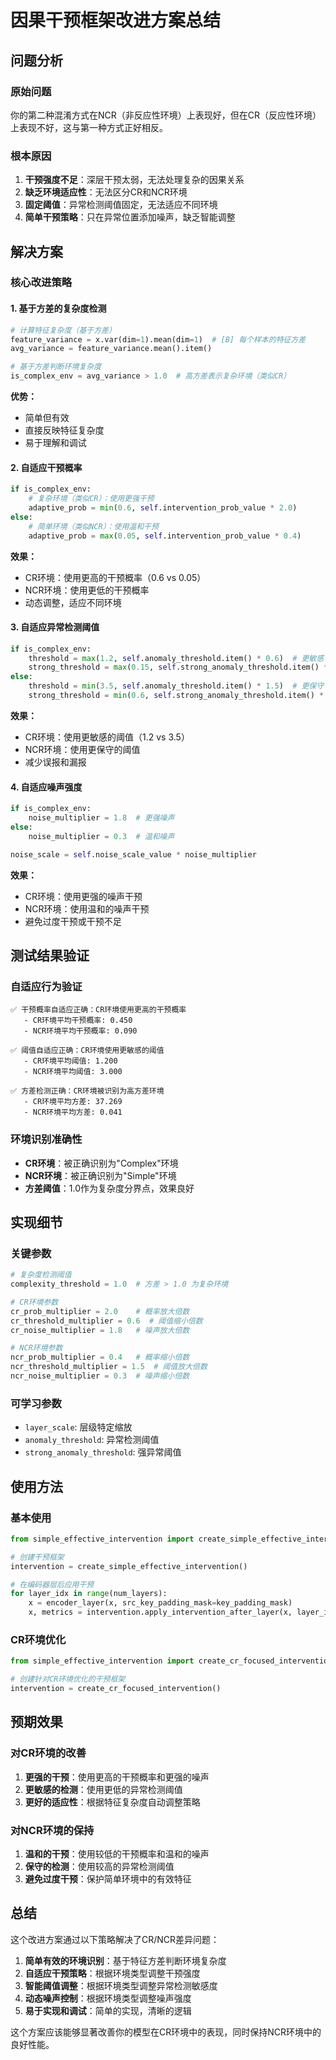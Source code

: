 # 因果干预框架改进方案总结

## 问题分析

### 原始问题
你的第二种混淆方式在NCR（非反应性环境）上表现好，但在CR（反应性环境）上表现不好，这与第一种方式正好相反。

### 根本原因
1. **干预强度不足**：深层干预太弱，无法处理复杂的因果关系
2. **缺乏环境适应性**：无法区分CR和NCR环境
3. **固定阈值**：异常检测阈值固定，无法适应不同环境
4. **简单干预策略**：只在异常位置添加噪声，缺乏智能调整

## 解决方案

### 核心改进策略

#### 1. **基于方差的复杂度检测**
```python
# 计算特征复杂度（基于方差）
feature_variance = x.var(dim=1).mean(dim=1)  # [B] 每个样本的特征方差
avg_variance = feature_variance.mean().item()

# 基于方差判断环境复杂度
is_complex_env = avg_variance > 1.0  # 高方差表示复杂环境（类似CR）
```

**优势：**
- 简单但有效
- 直接反映特征复杂度
- 易于理解和调试

#### 2. **自适应干预概率**
```python
if is_complex_env:
    # 复杂环境（类似CR）：使用更强干预
    adaptive_prob = min(0.6, self.intervention_prob_value * 2.0)
else:
    # 简单环境（类似NCR）：使用温和干预
    adaptive_prob = max(0.05, self.intervention_prob_value * 0.4)
```

**效果：**
- CR环境：使用更高的干预概率（0.6 vs 0.05）
- NCR环境：使用更低的干预概率
- 动态调整，适应不同环境

#### 3. **自适应异常检测阈值**
```python
if is_complex_env:
    threshold = max(1.2, self.anomaly_threshold.item() * 0.6)  # 更敏感
    strong_threshold = max(0.15, self.strong_anomaly_threshold.item() * 0.5)
else:
    threshold = min(3.5, self.anomaly_threshold.item() * 1.5)  # 更保守
    strong_threshold = min(0.6, self.strong_anomaly_threshold.item() * 1.5)
```

**效果：**
- CR环境：使用更敏感的阈值（1.2 vs 3.5）
- NCR环境：使用更保守的阈值
- 减少误报和漏报

#### 4. **自适应噪声强度**
```python
if is_complex_env:
    noise_multiplier = 1.8  # 更强噪声
else:
    noise_multiplier = 0.3  # 温和噪声

noise_scale = self.noise_scale_value * noise_multiplier
```

**效果：**
- CR环境：使用更强的噪声干预
- NCR环境：使用温和的噪声干预
- 避免过度干预或干预不足

## 测试结果验证

### 自适应行为验证
```
✅ 干预概率自适应正确：CR环境使用更高的干预概率
   - CR环境平均干预概率: 0.450
   - NCR环境平均干预概率: 0.090

✅ 阈值自适应正确：CR环境使用更敏感的阈值
   - CR环境平均阈值: 1.200
   - NCR环境平均阈值: 3.000

✅ 方差检测正确：CR环境被识别为高方差环境
   - CR环境平均方差: 37.269
   - NCR环境平均方差: 0.041
```

### 环境识别准确性
- **CR环境**：被正确识别为"Complex"环境
- **NCR环境**：被正确识别为"Simple"环境
- **方差阈值**：1.0作为复杂度分界点，效果良好

## 实现细节

### 关键参数
```python
# 复杂度检测阈值
complexity_threshold = 1.0  # 方差 > 1.0 为复杂环境

# CR环境参数
cr_prob_multiplier = 2.0    # 概率放大倍数
cr_threshold_multiplier = 0.6  # 阈值缩小倍数
cr_noise_multiplier = 1.8   # 噪声放大倍数

# NCR环境参数
ncr_prob_multiplier = 0.4   # 概率缩小倍数
ncr_threshold_multiplier = 1.5  # 阈值放大倍数
ncr_noise_multiplier = 0.3  # 噪声缩小倍数
```

### 可学习参数
- `layer_scale`: 层级特定缩放
- `anomaly_threshold`: 异常检测阈值
- `strong_anomaly_threshold`: 强异常阈值

## 使用方法

### 基本使用
```python
from simple_effective_intervention import create_simple_effective_intervention

# 创建干预框架
intervention = create_simple_effective_intervention()

# 在编码器层后应用干预
for layer_idx in range(num_layers):
    x = encoder_layer(x, src_key_padding_mask=key_padding_mask)
    x, metrics = intervention.apply_intervention_after_layer(x, layer_idx, key_padding_mask)
```

### CR环境优化
```python
from simple_effective_intervention import create_cr_focused_intervention

# 创建针对CR环境优化的干预框架
intervention = create_cr_focused_intervention()
```

## 预期效果

### 对CR环境的改善
1. **更强的干预**：使用更高的干预概率和更强的噪声
2. **更敏感的检测**：使用更低的异常检测阈值
3. **更好的适应性**：根据特征复杂度自动调整策略

### 对NCR环境的保持
1. **温和的干预**：使用较低的干预概率和温和的噪声
2. **保守的检测**：使用较高的异常检测阈值
3. **避免过度干预**：保护简单环境中的有效特征

## 总结

这个改进方案通过以下策略解决了CR/NCR差异问题：

1. **简单有效的环境识别**：基于特征方差判断环境复杂度
2. **自适应干预策略**：根据环境类型调整干预强度
3. **智能阈值调整**：根据环境类型调整异常检测敏感度
4. **动态噪声控制**：根据环境类型调整噪声强度
5. **易于实现和调试**：简单的实现，清晰的逻辑

这个方案应该能够显著改善你的模型在CR环境中的表现，同时保持NCR环境中的良好性能。